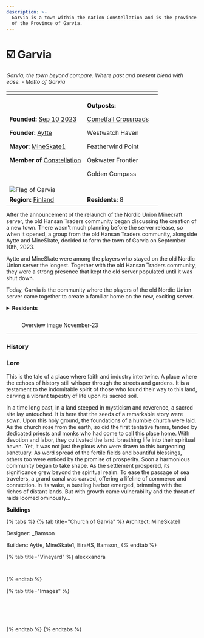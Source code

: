 ```yaml
---
description: >-
  Garvia is a town within the nation Constellation and is the province capital
  of the Province of Garvia.
---
```


# ☑️ Garvia

_Garvia, the town beyond compare. Where past and present blend with ease. - Motto of Garvia_

<table data-view="cards"><thead><tr><th></th><th></th><th data-hidden></th></tr></thead><tbody><tr><td><p><strong>Founded:</strong> <a href="../../../../../../additional-guides-and-commands/others/server-dates/september-23.md#sep-10">Sep 10 2023</a></p><p><strong>Founder:</strong> <a href="../../../../players/aytte.md">Aytte</a></p><p><strong>Mayor:</strong> <a href="../../../../players/mineskate.md">MineSkate1</a></p><p><strong>Member of</strong> <a href="../../../../nations/present-nations/constellation.md">Constellation</a></p></td><td><p><strong>Outposts:</strong> </p><p><a href="cometfall-crossroads.md">Cometfall Crossroads</a></p><p>Westwatch Haven</p><p>Featherwind Point</p><p>Oakwater Frontier</p><p>Golden Compass </p></td><td></td></tr><tr><td><img src="../../../../../../.gitbook/assets/Garvia500 (1).png" alt="Flag of Garvia" data-size="original"></td><td></td><td></td></tr><tr><td><strong>Region:</strong> <a href="../../">Finland</a></td><td><strong>Residents:</strong> 8</td><td></td></tr></tbody></table>

After the announcement of the relaunch of the Nordic Union Minecraft server, the old Hansan Traders community began discussing the creation of a new town. There wasn't much planning before the server release, so when it opened, a group from the old Hansan Traders community, alongside Aytte and MineSkate, decided to form the town of Garvia on September 10th, 2023.

Aytte and MineSkate were among the players who stayed on the old Nordic Union server the longest. Together with the old Hansan Traders community, they were a strong presence that kept the old server populated until it was shut down.

Today, Garvia is the community where the players of the old Nordic Union server came together to create a familiar home on the new, exciting server.

<details>

<summary><strong>Residents</strong></summary>

* EiraHS
* SeanMac00
* [MineSkate1](../../../../players/mineskate.md)
* BOBB0
* [\_Bamson](../../../../players/bamson.md)
* gupr
* alexxxandra
* ElleGurra

</details>

<figure><img src="../../../../../../.gitbook/assets/Garvia OverviewNov.png" alt=""><figcaption><p>Overview image November-23</p></figcaption></figure>

***

### History

### Lore

This is the tale of a place where faith and industry intertwine. A place where the echoes of history still whisper through the streets and gardens. It is a testament to the indomitable spirit of those who found their way to this land, carving a vibrant tapestry of life upon its sacred soil.

In a time long past, in a land steeped in mysticism and reverence, a sacred site lay untouched. It is here that the seeds of a remarkable story were sown. Upon this holy ground, the foundations of a humble church were laid. As the church rose from the earth, so did the first tentative farms, tended by dedicated priests and monks who had come to call this place home. With devotion and labor, they cultivated the land. breathing life into their spiritual haven. Yet, it was not just the pious who were drawn to this burgeoning sanctuary. As word spread of the fertile fields and bountiful blessings, others too were enticed by the promise of prosperity. Soon a harmonious community began to take shape. As the settlement prospered, its significance grew beyond the spiritual realm. To ease the passage of sea travelers, a grand canal was carved, offering a lifeline of commerce and connection. In its wake, a bustling harbor emerged, brimming with the riches of distant lands. But with growth came vulnerability and the threat of raids loomed ominously...

**Buildings**

{% tabs %}
{% tab title="Church of Garvia" %}
Architect: MineSkate1

Designer: \_Bamson

Builders: Aytte, MineSkate1, EiraHS, Bamson\_
{% endtab %}

{% tab title="Vineyard" %}
alexxxandra

<figure><img src="../../../../../../.gitbook/assets/2023-11-12_09.44.09.png" alt=""><figcaption></figcaption></figure>

<figure><img src="../../../../../../.gitbook/assets/2023-11-12_09.44.22.png" alt=""><figcaption></figcaption></figure>
{% endtab %}

{% tab title="Images" %}
<figure><img src="../../../../../../.gitbook/assets/2023-11-27_18.30.21.png" alt=""><figcaption></figcaption></figure>

<figure><img src="../../../../../../.gitbook/assets/2023-11-27_18.20.52.png" alt=""><figcaption></figcaption></figure>

<figure><img src="../../../../../../.gitbook/assets/2023-11-12_09.42.38.png" alt=""><figcaption></figcaption></figure>

<figure><img src="../../../../../../.gitbook/assets/2023-11-06_22.00.58.png" alt=""><figcaption></figcaption></figure>

<figure><img src="../../../../../../.gitbook/assets/2023-11-06_22.04.56.png" alt=""><figcaption></figcaption></figure>
{% endtab %}
{% endtabs %}
